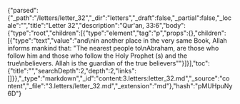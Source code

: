{"parsed":{"_path":"/letters/letter_32","_dir":"letters","_draft":false,"_partial":false,"_locale":"","title":"Letter 32","description":"Qur'an, 33:6","body":{"type":"root","children":[{"type":"element","tag":"p","props":{},"children":[{"type":"text","value":"and\nin another place in the very same Book, Allah informs mankind that: \"The nearest people to\nAbraham, are those who follow him and those who follow the Holy Prophet (s) and the true\nbelievers. Allah is the guardian of the true believers\""}]}],"toc":{"title":"","searchDepth":2,"depth":2,"links":[]}},"_type":"markdown","_id":"content:3.letters:letter_32.md","_source":"content","_file":"3.letters/letter_32.md","_extension":"md"},"hash":"pMUHpuNy6D"}